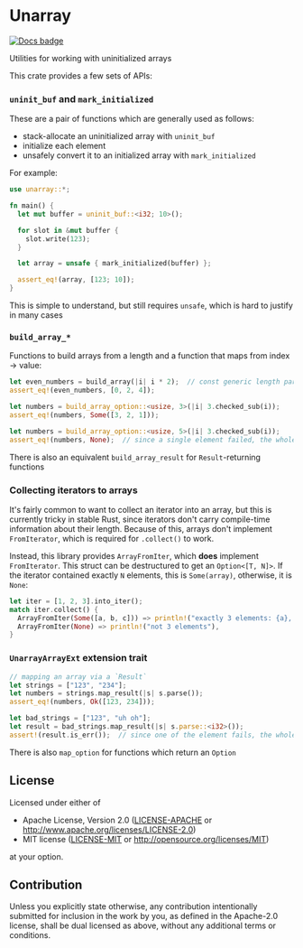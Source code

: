 # Unarray

[![Docs badge]][docs.rs]

Utilities for working with uninitialized arrays

This crate provides a few sets of APIs:

### `uninit_buf` and `mark_initialized`

These are a pair of functions which are generally used as follows:
 - stack-allocate an uninitialized array with `uninit_buf`
 - initialize each element
 - unsafely convert it to an initialized array with `mark_initialized`

For example:
```rust
use unarray::*;

fn main() {
  let mut buffer = uninit_buf::<i32; 10>();

  for slot in &mut buffer {
    slot.write(123);
  }

  let array = unsafe { mark_initialized(buffer) };

  assert_eq!(array, [123; 10]);
}
```

This is simple to understand, but still requires `unsafe`, which is hard to justify in many cases

### `build_array_*`

Functions to build arrays from a length and a function that maps from index -> value:
```rust
let even_numbers = build_array(|i| i * 2);  // const generic length parameter inferred
assert_eq!(even_numbers, [0, 2, 4]);

let numbers = build_array_option::<usize, 3>(|i| 3.checked_sub(i));
assert_eq!(numbers, Some([3, 2, 1]));

let numbers = build_array_option::<usize, 5>(|i| 3.checked_sub(i));
assert_eq!(numbers, None);  // since a single element failed, the whole operation failed
```
There is also an equivalent `build_array_result` for `Result`-returning functions

### Collecting iterators to arrays

It's fairly common to want to collect an iterator into an array, but this is currently tricky in 
stable Rust, since iterators don't carry compile-time information about their length. Because of this,
arrays don't implement `FromIterator`, which is required for `.collect()` to work.

Instead, this library provides `ArrayFromIter`, which **does** implement `FromIterator`. This struct can
be destructured to get an `Option<[T, N]>`. If the iterator contained exactly `N` elements, this is `Some(array)`, otherwise, it is `None`:
```rust
let iter = [1, 2, 3].into_iter();
match iter.collect() {
  ArrayFromIter(Some([a, b, c])) => println!("exactly 3 elements: {a}, {b}, {c}"),
  ArrayFromIter(None) => println!("not 3 elements"),
}
```

### `UnarrayArrayExt` extension trait

```rust
// mapping an array via a `Result`
let strings = ["123", "234"];
let numbers = strings.map_result(|s| s.parse());
assert_eq!(numbers, Ok([123, 234]));

let bad_strings = ["123", "uh oh"];
let result = bad_strings.map_result(|s| s.parse::<i32>());
assert!(result.is_err());  // since one of the element fails, the whole operation fails
```
There is also `map_option` for functions which return an `Option`

## License

Licensed under either of

 * Apache License, Version 2.0
   ([LICENSE-APACHE](LICENSE-APACHE) or http://www.apache.org/licenses/LICENSE-2.0)
 * MIT license
   ([LICENSE-MIT](LICENSE-MIT) or http://opensource.org/licenses/MIT)

at your option.

## Contribution

Unless you explicitly state otherwise, any contribution intentionally submitted
for inclusion in the work by you, as defined in the Apache-2.0 license, shall be
dual licensed as above, without any additional terms or conditions.



[Docs badge]: https://img.shields.io/badge/docs.rs-rustdoc-green
[docs.rs]: https://docs.rs/unarray/
